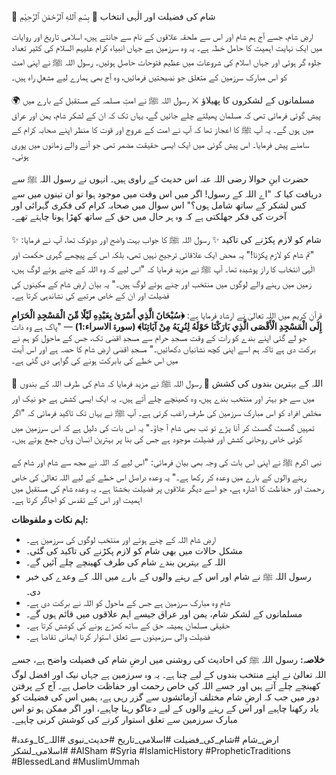 💖 شام کی فضیلت اور الٰہی انتخاب 💖
بِسْمِ ٱللهِ ٱلرَّحْمَٰنِ ٱلرَّحِيْمِ

ارضِ شام، جسے آج ہم شام اور اس سے ملحقہ علاقوں کے نام سے جانتے ہیں، اسلامی تاریخ اور روایات میں ایک نہایت اہمیت کا حامل خطہ ہے۔ یہ وہ سرزمین ہے جہاں انبیاء کرام علیہم السلام کی کثیر تعداد جلوہ گر ہوئی اور جہاں اسلام کی شروعات میں عظیم فتوحات حاصل ہوئیں۔ رسول اللہ ﷺ نے اپنی امت کو اس مبارک سرزمین کے متعلق جو نصیحتیں فرمائیں، وہ آج بھی ہمارے لیے مشعلِ راہ ہیں۔

🌍 مسلمانوں کے لشکروں کا پھیلاؤ ⚔️
رسول اللہ ﷺ نے امتِ مسلمہ کے مستقبل کے بارے میں پیش گوئی فرمائی تھی کہ مسلمان پھیلتے چلے جائیں گے، یہاں تک کہ ان کے لشکر شام، یمن اور عراق میں ہوں گے۔ یہ آپ ﷺ کا اعجاز تھا کہ آپ نے امت کے عروج اور قوت کا منظر اپنے صحابہ کرام کے سامنے پیش فرمایا۔ اس پیش گوئی میں ایک ایسی حقیقت مضمر تھی جو آنے والے زمانوں میں پوری ہوئی۔

حضرت ابنِ حوالا رضی اللہ عنہ اس حدیث کے راوی ہیں۔ انہوں نے رسول اللہ ﷺ سے دریافت کیا کہ "اے اللہ کے رسول! اگر میں اس وقت میں موجود ہوا تو ان تینوں میں سے کس لشکر کے ساتھ شامل ہوں؟" اس سوال میں صحابہ کرام کی فکری گہرائی اور آخرت کی فکر جھلکتی ہے کہ وہ ہر حال میں حق کے ساتھ کھڑا ہونا چاہتے تھے۔

✨ شام کو لازم پکڑنے کی تاکید ✨
رسول اللہ ﷺ کا جواب بہت واضح اور دوٹوک تھا، آپ نے فرمایا: "تم شام کو لازم پکڑنا!" یہ محض ایک علاقائی ترجیح نہیں تھی، بلکہ اس کے پیچھے گہری حکمت اور الٰہی انتخاب کا راز پوشیدہ تھا۔ آپ ﷺ نے مزید فرمایا کہ "اس لیے کہ وہ اللہ کے چنے ہوئے لوگ ہیں، زمین میں رہنے والے لوگوں میں منتخب اور چنے ہوئے لوگ ہیں۔" یہ بیان ارضِ شام کے مکینوں کی فضیلت اور ان کے خاص مرتبے کی نشاندہی کرتا ہے۔

قرآنِ کریم میں اللہ تعالیٰ نے ارشاد فرمایا ہے: **﴿سُبْحَانَ الَّذِي أَسْرَىٰ بِعَبْدِهِ لَيْلًا مِّنَ الْمَسْجِدِ الْحَرَامِ إِلَى الْمَسْجِدِ الْأَقْصَى الَّذِي بَارَكْنَا حَوْلَهُ لِنُرِيَهُ مِنْ آيَاتِنَا﴾ (سورۃ الاسراء:1)** — "پاک ہے وہ ذات جو لے گئی اپنے بندے کو رات کے وقت مسجدِ حرام سے مسجدِ اقصٰی تک، جس کے ماحول کو ہم نے برکت دی ہے تاکہ ہم اسے اپنی کچھ نشانیاں دکھائیں۔" مسجدِ اقصٰی ارضِ شام کا حصہ ہے اور اس آیت میں اس خطے کی بابرکت ہونے کی گواہی دی گئی ہے۔

💖 اللہ کے بہترین بندوں کی کشش 🤲
رسول اللہ ﷺ نے مزید فرمایا کہ شام کی طرف اللہ کے بندوں میں سے جو بہتر اور منتخب بندے ہیں، وہ کھینچے چلے آتے ہیں۔ یہ ایک ایسی کشش ہے جو نیک اور مخلص افراد کو اس مبارک سرزمین کی طرف راغب کرتی ہے۔ آپ ﷺ نے یہاں تک تاکید فرمائی کہ "اگر تمہیں گھسٹ گھسٹ کر آنا پڑے تو تب بھی شام آ جاؤ۔" یہ اس بات کی دلیل ہے کہ اس سرزمین میں کوئی خاص روحانی کشش اور فضیلت موجود ہے جس کی بنا پر بہترین انسان وہاں جمع ہوتے ہیں۔

نبی اکرم ﷺ نے اپنی اس بات کی وجہ بھی بیان فرمائی: "اس لیے کہ اللہ نے مجھ سے شام اور شام کے رہنے والوں کے بارے میں وعدہ کر رکھا ہے۔" یہ وعدہ دراصل اس خطے کے لیے اللہ تعالیٰ کی خاص رحمت اور حفاظت کا اشارہ ہے، جو اسے دیگر علاقوں پر فضیلت بخشتا ہے۔ یہ وعدہ شام کی مستقبل میں اہمیت اور اس کے تقدس کو اجاگر کرتا ہے۔

**اہم نکات و ملفوظات:**

* ارضِ شام اللہ کے چنے ہوئے اور منتخب لوگوں کی سرزمین ہے۔
* مشکل حالات میں بھی شام کو لازم پکڑنے کی تاکید کی گئی۔
* اللہ کے بہترین بندے شام کی طرف کھینچے چلے آئیں گے۔
* رسول اللہ ﷺ نے شام اور اس کے رہنے والوں کے بارے میں اللہ کے وعدے کی خبر دی۔
* شام وہ مبارک سرزمین ہے جس کے ماحول کو اللہ نے برکت دی ہے۔
* مسلمانوں کے لشکر شام، یمن اور عراق جیسے اہم علاقوں میں قائم ہوں گے۔
* حقیقی مسلمان ہمیشہ حق کے ساتھ کھڑے ہونے کی کوشش کرتا ہے۔
* فضیلت والی سرزمینوں سے تعلق استوار کرنا ایمانی تقاضا ہے۔

**خلاصہ:**
رسول اللہ ﷺ کی احادیث کی روشنی میں ارضِ شام کی فضیلت واضح ہے، جسے اللہ تعالیٰ نے اپنے منتخب بندوں کے لیے چنا ہے۔ یہ وہ سرزمین ہے جہاں نیک اور افضل لوگ کھینچے چلے آتے ہیں اور جسے اللہ کی خاص رحمت اور حفاظت حاصل ہے۔ آج کے پرفتن دور میں جب کہ ارضِ شام مختلف آزمائشوں سے گزر رہی ہے، ہمیں اس کی فضیلت کو یاد رکھنا چاہیے اور اس کے رہنے والوں کے لیے دعاگو رہنا چاہیے، اور اگر ممکن ہو تو اس مبارک سرزمین سے تعلق استوار کرنے کی کوشش کرنی چاہیے۔

#ارض_شام #شام_کی_فضیلت #اسلامی_تاریخ #حدیث_نبوی #اللہ_کا_وعدہ #اسلامی_لشکر
#AlSham #Syria #IslamicHistory #PropheticTraditions #BlessedLand #MuslimUmmah